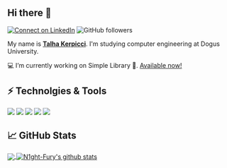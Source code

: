 ## Hi there 👋

[![Connect on LinkedIn](https://img.shields.io/badge/--linkedin?label=LinkedIn&logo=LinkedIn&style=social)](https://www.linkedin.com/in/talha-kerpicci-b75a91170/)
![GitHub followers](https://img.shields.io/github/followers/N1ght-Fury?style=social)

My name is **[Talha Kerpicci](https://www.talhakerpicci.com/)**. I'm studying computer engineering at Dogus University. 

💻 I’m currently working on Simple Library 📱. [Available now!](https://play.google.com/store/apps/details?id=com.talhakerpicci.simplelibrary)

## ⚡ Technolgies & Tools
<!--![](https://img.shields.io/badge/OS-Linux-informational?style=flat&logo=Linux&logoColor=white&color=26A65B)-->
![](https://img.shields.io/badge/Editor-VS_Code-informational?style=flat&logo=Visual-Studio-Code&logoColor=white&color=26A65B)
![](https://img.shields.io/badge/Code-Python-informational?style=flat&logo=Python&logoColor=white&color=26A65B)
![](https://img.shields.io/badge/Code-Flutter-informational?style=flat&logo=Flutter&logoColor=white&color=26A65B)
![](https://img.shields.io/badge/Code-C_Sharp-informational?style=flat&logo=C-Sharp&logoColor=white&color=26A65B)
![](https://img.shields.io/badge/Browser-Firefox-informational?style=flat&logo=Firefox-Browser&logoColor=white&color=26A65B)

## 📈 GitHub Stats

<a href="https://github.com/N1ght-Fury/N1ght-Fury">
  <img align="center" src="https://github-readme-stats.vercel.app/api/top-langs/?username=N1ght-Fury&hide=java,css,scss,javascript&theme=dark&hide_langs_below=1" />
</a>
<a href="https://github.com/N1ght-Fury/N1ght-Fury">
  <img align="center" src="https://github-readme-stats.vercel.app/api?username=N1ght-Fury&show_icons=true&theme=radical&line_height=27&title_color=fff&icon_color=79ff97&text_color=9f9f9f&bg_color=151515" alt="N1ght-Fury's github stats" />
</a>



<!--
**N1ght-Fury/N1ght-Fury** is a ✨ _special_ ✨ repository because its `README.md` (this file) appears on your GitHub profile.

Here are some ideas to get you started:

-  ...
- 🌱 I’m currently learning ...
- 👯 I’m looking to collaborate on ...
- 🤔 I’m looking for help with ...
- 💬 Ask me about ...
- 📫 How to reach me: ...
- 😄 Pronouns: ...
- ⚡ Fun fact: ...
- 🔧
-->

